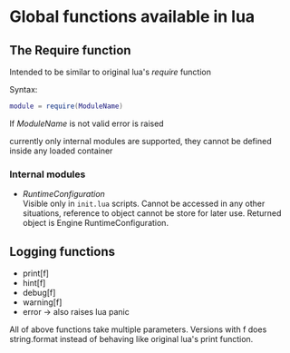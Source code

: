 
# Global functions available in lua

## The Require function

Intended to be similar to original lua's *require* function

Syntax:
```lua
module = require(ModuleName)
```

If *ModuleName* is not valid error is raised

currently only internal modules are supported, they cannot be defined inside any loaded container

### Internal modules

* _RuntimeConfiguration_ \
Visible only in `init.lua` scripts. Cannot be accessed in any other situations, reference to object cannot be store for later use. Returned object is Engine RuntimeConfiguration.


## Logging functions

* print[f]
* hint[f]
* debug[f]
* warning[f]
* error -> also raises lua panic

All of above functions take multiple parameters. Versions with f does string.format instead of behaving like original lua's print function.